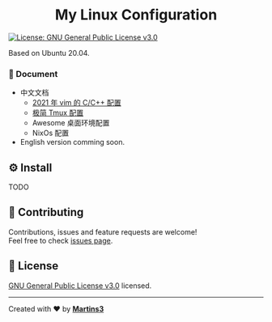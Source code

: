 <h1 align="center">My Linux Configuration</h1>
<p>
  <a href="https://www.gnu.org/licenses/gpl-3.0.en.html" target="_blank">
    <img alt="License: GNU General Public License v3.0" src="https://img.shields.io/badge/License-GNU General Public License v3.0-yellow.svg" />
  </a>
</p>
Based on Ubuntu 20.04.

### :book: Document

* 中文文档
  * [2021 年 vim 的 C/C++ 配置](https://martins3.github.io/My-Linux-Config/nvim.html)
  * [极简 Tmux 配置](https://martins3.github.io/My-Linux-Config/tmux.html)
  * Awesome 桌面环境配置
  * NixOs 配置
* English version comming soon.

## :gear: Install
TODO

## 🤝 Contributing

Contributions, issues and feature requests are welcome!<br />Feel free to check [issues page](https://github.com/Martins3/My-Linux-config/issues).

## 📝 License

[GNU General Public License v3.0](https://www.gnu.org/licenses/gpl-3.0.en.html) licensed.

***
Created with ❤️ by [**Martins3**](https://martins3.github.io/)
